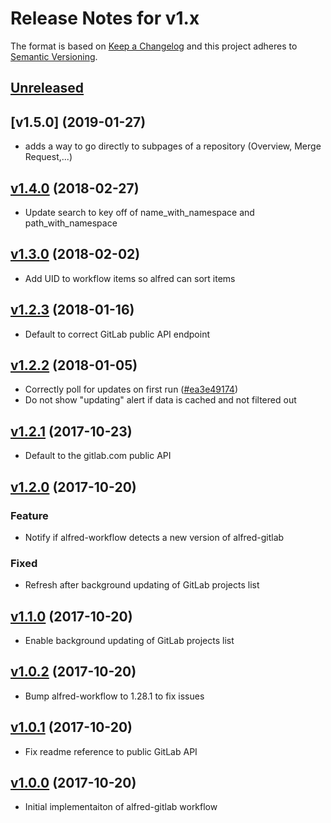 # Release Notes for v1.x

The format is based on [Keep a Changelog](http://keepachangelog.com/en/1.0.0/)
and this project adheres to [Semantic Versioning](http://semver.org/spec/v2.0.0.html).

## [Unreleased]

## [v1.5.0] (2019-01-27)
* adds a way to go directly to subpages of a repository (Overview, Merge Request,...)

## [v1.4.0] (2018-02-27)
* Update search to key off of name_with_namespace and path_with_namespace

## [v1.3.0] (2018-02-02)
* Add UID to workflow items so alfred can sort items

## [v1.2.3] (2018-01-16)
* Default to correct GitLab public API endpoint

## [v1.2.2] (2018-01-05)
* Correctly poll for updates on first run ([#ea3e49174](https://github.com/lukewaite/alfred-gitlab/commit/ea3e49174ac000649c692a064910b3c5c0c7834b))
* Do not show "updating" alert if data is cached and not filtered out

## [v1.2.1] (2017-10-23)
* Default to the gitlab.com public API

## [v1.2.0] (2017-10-20)

### Feature
* Notify if alfred-workflow detects a new version of alfred-gitlab

### Fixed
* Refresh after background updating of GitLab projects list

## [v1.1.0] (2017-10-20)
* Enable background updating of GitLab projects list

## [v1.0.2] (2017-10-20)
* Bump alfred-workflow to 1.28.1 to fix issues

## [v1.0.1] (2017-10-20)
* Fix readme reference to public GitLab API

## [v1.0.0] (2017-10-20)

* Initial implementaiton of alfred-gitlab workflow

[Unreleased]: https://github.com/lukewaite/alfred-gitlab/compare/v1.5.0...HEAD
[v1.4.0]: https://github.com/lukewaite/alfred-gitlab/compare/v1.4.0...v1.5.0
[v1.4.0]: https://github.com/lukewaite/alfred-gitlab/compare/v1.3.0...v1.4.0
[v1.3.0]: https://github.com/lukewaite/alfred-gitlab/compare/v1.2.3...v1.3.0
[v1.2.3]: https://github.com/lukewaite/alfred-gitlab/compare/v1.2.2...v1.2.3
[v1.2.2]: https://github.com/lukewaite/alfred-gitlab/compare/v1.2.1...v1.2.2
[v1.2.1]: https://github.com/lukewaite/alfred-gitlab/compare/v1.2.0...v1.2.1
[v1.2.0]: https://github.com/lukewaite/alfred-gitlab/compare/v1.1.0...v1.2.0
[v1.1.0]: https://github.com/lukewaite/alfred-gitlab/compare/v1.0.2...v1.1.0
[v1.0.2]: https://github.com/lukewaite/alfred-gitlab/compare/v1.0.1...v1.0.2
[v1.0.1]: https://github.com/lukewaite/alfred-gitlab/compare/v1.0.0...v1.0.1
[v1.0.0]: https://github.com/lukewaite/alfred-gitlab/compare/90b63639ac1d06f9a52c37afd3f9c1da37d6ebd2...v1.0.0
